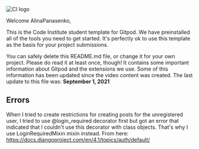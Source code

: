 ![CI logo](https://res.cloudinary.com/dso5orboe/image/upload/v1680100192/project_board_12.03.2023_ocwxai.png)

Welcome AlinaPanasenko,

This is the Code Institute student template for Gitpod. We have preinstalled all of the tools you need to get started. It's perfectly ok to use this template as the basis for your project submissions.

You can safely delete this README.md file, or change it for your own project. Please do read it at least once, though! It contains some important information about Gitpod and the extensions we use. Some of this information has been updated since the video content was created. The last update to this file was: **September 1, 2021**

## Errors
When I tried to create restrictions for creating posts for the unregistered user,  I tried to use @login_required decorator first but got an error that indicated that I couldn't use this decorator with class objects. That's why I use LoginRequiredMixin mixin instead.
From here:
https://docs.djangoproject.com/en/4.1/topics/auth/default/
